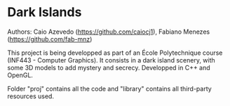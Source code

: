 # Dark Islands

Authors: Caio Azevedo (https://github.com/caiocj1), Fabiano Menezes (https://github.com/fab-mnz)

This project is being developped as part of an École Polytechnique course (INF443 - Computer Graphics). It consists in a dark island scenery, with some 3D models to add mystery and secrecy. Developped in C++ and OpenGL.

Folder "proj" contains all the code and "library" contains all third-party resources used.
